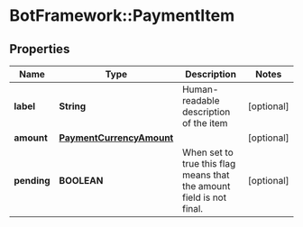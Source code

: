 # BotFramework::PaymentItem

## Properties
Name | Type | Description | Notes
------------ | ------------- | ------------- | -------------
**label** | **String** | Human-readable description of the item | [optional] 
**amount** | [**PaymentCurrencyAmount**](PaymentCurrencyAmount.md) |  | [optional] 
**pending** | **BOOLEAN** | When set to true this flag means that the amount field is not final. | [optional] 

